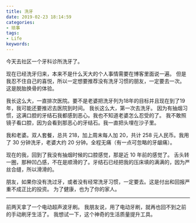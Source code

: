 ```yaml
---
title: 洗牙
date: 2019-02-23 18:14:59
categories:
- 琐事
tags:
- Life
keywords:
---
```


今天去社区一个牙科诊所洗牙了。

现在已经洗牙归来，本来不是什么天大的个人事情需要在博客里面说一遍。
但是我忍不住自己的喜悦，所以一定想要推荐没有洗牙习惯的朋友，一定要去一次。
这是脱胎换骨的体验。

<!-- more -->

我长这么大，一直排次医院。要不是老婆把洗牙列为18年的目标并且现在到了19年，我可能还要推迟去医院到时间。
我长这么大，第一次去洗牙。
因为有抽烟习惯，这满口腔的牙结石我都感到恶心。我也不知道老婆怎么忍受的了。
我不敢照镜子看口腔，因为会看到那恶心的牙结石。我一直把头埋在沙子里。

我和老婆。双人套餐，总共 218，加上周末每人加 20，共计 258 元人民币。我用了 30 分钟洗牙，老婆大约 20 分钟。全程无痛（有一点可忽略的牙龈痛）。

现在的我，回到了我没有抽烟时候的口腔感觉，那是近 10 年前的感觉了。
舌头转一圈，那种凹凸感，不在是顺滑的了。牙结石已经把我的压床填的满满的，因为严丝合缝，所以滑滑的。

朋友，如果你没有洗过牙，或者没有经常洗牙习惯，一定要去。这是付出和回报严重不成正比的投资。
为了健康，也为了你的家人。

___
前两天拿了一个电动超声波牙刷。
我朋友说，用了电动牙刷，就再也回不到之前的手动刷牙生活了。
我想试一下，这个神奇的生活质量提升工具。